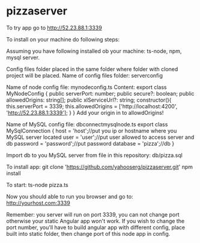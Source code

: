 # pizzaserver

To try app go to http://52.23.88.1:3339

To install on your machine do following steps:

Assuming you have following installed ob your machine:
ts-node, npm, mysql server.

Config files folder placed in the same folder where folder with cloned project will be placed.
Name of config files folder: serverconfig

Name of node config file: mynodeconfig.ts
Content:
export class MyNodeConfig {
  public serverPort: number;
  public secure?: boolean;
  public allowedOrigins: string[];
  public xlServiceUrl?: string;
  constructor(){
    this.serverPort = 3339;
    this.allowedOrigins = ['http://localhost:4200', 'http://52.23.88.1:3339'];
  }
}
Add your origin in to allowdOrigins!

Name of MySQL config file: dbconnectmysqlnode.ts
export class MySqlConnection {
  host = 'host';//put you ip or hostname where you MySQL server located
  user = 'user';//put user allowed to access server and db
  password = 'password';//put password
  database = 'pizza';//db
}

Import db to you MySQL server from file in this repository: db/pizza.sql

To install app:
git clone 'https://github.com/yahooserg/pizzaserver.git'
npm install

To start:
ts-node pizza.ts

Now you should able to run you browser and go to: http://yourhost.com:3339

Remember: you server will run on port 3339, you can not change port otherwise your static Angular app won't work.
If you wish to change the port number, you'll have to build angular app with different config, place built into static folder, then change port of this node app in config.
